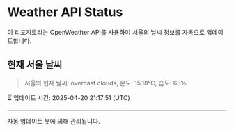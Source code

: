 
# Weather API Status

이 리포지토리는 OpenWeather API를 사용하여 서울의 날씨 정보를 자동으로 업데이트합니다.

## 현재 서울 날씨
> 서울의 현재 날씨: overcast clouds, 온도: 15.18°C, 습도: 63%

⏳ 업데이트 시간: 2025-04-20 21:17:51 (UTC)

---
자동 업데이트 봇에 의해 관리됩니다.
